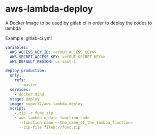 # aws-lambda-deploy
A Docker Image to be used by gitlab ci in order to deploy the codes to lambda

Example .gitlab-ci.yml
```yml
variables: 
  AWS_ACCESS_KEY_ID: <<YOUR_ACCESS_KEY>>
  AWS_SECRET_ACCESS_KEY: <<YOUT_SECRET_KEY>>
  AWS_DEFAULT_REGION: us-east-1

deploy-production:
  only:
    refs:
      - master
  services:
    - docker:dind
  stage: deploy
  image: super37/aws-lambda-deploy
  script:
    - zip -r func.zip .
    - aws lambda update-function-code 
      --function-name <<the_name_of_the_lambda_function>
      --zip-file fileb://func.zip

```
